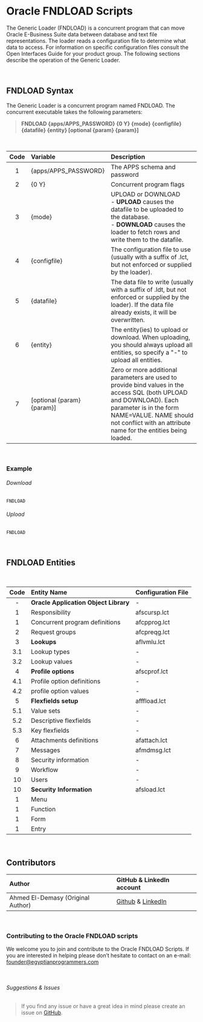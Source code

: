 # Oracle FNDLOAD Scripts

The Generic Loader (FNDLOAD) is a concurrent program that can move Oracle E-Business Suite data between database and text file representations. The loader reads a configuration file to determine what data to access. For information on specific configuration files consult the Open Interfaces Guide for your product group. The following sections describe the operation of the Generic Loader.

<br>

## FNDLOAD Syntax 

The Generic Loader is a concurrent program named FNDLOAD. The concurrent executable takes the following parameters:

> **FNDLOAD {apps/APPS_PASSWORD} {0 Y} {mode} {configfile} {datafile} {entity} [optional {param} {param}]**

<br>

| Code      | Variable                   | Description                   |
| :-:       | :--------                  | :--------------------------   |
| 1         | {apps/APPS_PASSWORD}       | The APPS schema and password       |
| 2         | {0 Y}                      | Concurrent program flags       |
| 3         | {mode}                     | UPLOAD or DOWNLOAD <br> - **UPLOAD** causes the datafile to be uploaded to the database. <br> - **DOWNLOAD** causes the loader to fetch rows and write them to the datafile.|
| 4         | {configfile}               | The configuration file to use (usually with a suffix of .lct, but not enforced or supplied by the loader).       |
| 5         | {datafile}                 | The data file to write (usually with a suffix of .ldt, but not enforced or supplied by the loader). If the data file already exists, it will be overwritten.       |
| 6         | {entity}                   | The entity(ies) to upload or download. When uploading, you should always upload all entities, so specify a "-" to upload all entities.       |
| 7         | [optional {param} {param}] | Zero or more additional parameters are used to provide bind values in the access SQL (both UPLOAD and DOWNLOAD). Each parameter is in the form NAME=VALUE. NAME should not conflict with an attribute name for the entities being loaded.       |

<br>

### Example

###### Download
```
FNDLOAD
```

###### Upload
```
FNDLOAD
```


<br>

## **FNDLOAD Entities**

<br>

| Code      | Entity Name                           | Configuration File   |
| :-:       | :--------                             | :----   |
| -         | **Oracle Application Object Library** | -       |
| 1         | Responsibility                        | afscursp.lct       |
| 1         | Concurrent program definitions        | afcpprog.lct       |
| 2         | Request groups                        | afcpreqg.lct       |
| 3         | **Lookups**                           | aflvmlu.lct       |
| 3.1       | Lookup types                          | -       |
| 3.2       | Lookup values                         | -       |
| 4         | **Profile options**                   | afscprof.lct       |
| 4.1       | Profile option definitions            | -       |
| 4.2       | profile option values                 | -       |
| 5         | **Flexfields setup**                  | afffload.lct       |
| 5.1       | Value sets                            | -       |
| 5.2       | Descriptive flexfields                | -       |
| 5.3       | Key flexfields                        | -       |
| 6         | Attachments definitions               | afattach.lct       |
| 7         | Messages                              | afmdmsg.lct       |
| 8         | Security information                  | -       |
| 9         | Workflow                              | -       |
| 10        | Users                                 | -       |
| 10        | **Security Information**              | afsload.lct       |
| 1         | Menu                                  |         |
| 1         | Function                              |         |
| 1         | Form                                  |         |
| 1         | Entry                                 |        |

<br>

## Contributors

| Author | GitHub & LinkedIn account |
| :-  | :---- |
| Ahmed El-Demasy (Original Author) | <a href="https://github.com/demasy">Github</a> & <a href="https://www.linkedin.com/in/demasy">LinkedIn</a> |
<br>

 ### Contributing to the Oracle FNDLOAD scripts
We welcome you to join and contribute to the Oracle FNDLOAD Scripts. If you are interested in helping please don’t hesitate to contact on an e-mail: founder@egyptianprogrammers.com

<br>

###### Suggestions & Issues
> If you find any issue or have a great idea in mind please create an issue on <a href="https://github.com/demasy/Oracle-FNDLOAD-Scripts/issues">GitHub</a>.
